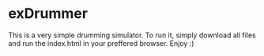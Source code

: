 # exDrummer

This is a very simple drumming simulator.
To run it, simply download all files and run the index.html in your preffered browser.
Enjoy :)
